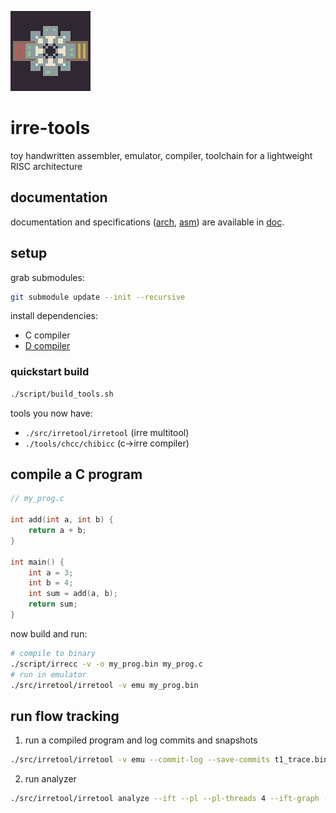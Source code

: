 
![icon](doc/icon.png)

# irre-tools

toy handwritten assembler, emulator, compiler, toolchain for a lightweight RISC architecture 

## documentation

documentation and specifications ([arch](doc/arch.md), [asm](doc.asm.md)) are available in [doc](doc/).

## setup

grab submodules:
```sh
git submodule update --init --recursive
```

install dependencies:
+ C compiler
+ [D compiler](https://dlang.org/download.html)

### quickstart build
```sh
./script/build_tools.sh
```

tools you now have:
+ `./src/irretool/irretool` (irre multitool)
+ `./tools/chcc/chibicc` (c->irre compiler)

## compile a C program

```c
// my_prog.c

int add(int a, int b) {
    return a + b;
}

int main() {
    int a = 3;
    int b = 4;
    int sum = add(a, b);
    return sum;
}

```

now build and run:
```sh
# compile to binary
./script/irrecc -v -o my_prog.bin my_prog.c
# run in emulator
./src/irretool/irretool -v emu my_prog.bin
```

## run flow tracking

1. run a compiled program and log commits and snapshots

```sh
./src/irretool/irretool -v emu --commit-log --save-commits t1_trace.bin my_prog.bin
```
2. run analyzer

```sh
./src/irretool/irretool analyze --ift --pl --pl-threads 4 --ift-graph --ift-graph-analysis --ift-save-graph t1_graph.dot t1_trace.bin
```
